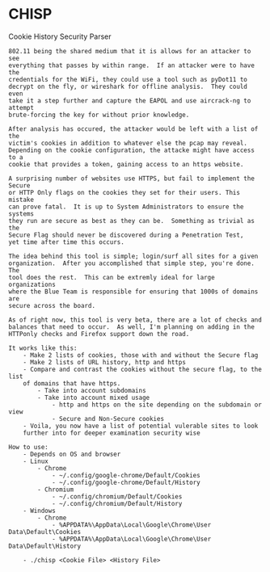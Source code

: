 # CHISP
Cookie History Security Parser

    802.11 being the shared medium that it is allows for an attacker to see 
    everything that passes by within range.  If an attacker were to have the 
    credentials for the WiFi, they could use a tool such as pyDot11 to 
    decrypt on the fly, or wireshark for offline analysis.  They could even
    take it a step further and capture the EAPOL and use aircrack-ng to attempt
    brute-forcing the key for without prior knowledge.
    
    After analysis has occured, the attacker would be left with a list of the
    victim's cookies in addition to whatever else the pcap may reveal.
    Depending on the cookie configuration, the attacke might have access to a 
    cookie that provides a token, gaining access to an https website.
    
    A surprising number of websites use HTTPS, but fail to implement the Secure
    or HTTP Only flags on the cookies they set for their users. This mistake
    can prove fatal.  It is up to System Administrators to ensure the systems
    they run are secure as best as they can be.  Something as trivial as the
    Secure Flag should never be discovered during a Penetration Test, 
    yet time after time this occurs.
    
    The idea behind this tool is simple; login/surf all sites for a given
    organization.  After you accomplished that simple step, you're done.  The
    tool does the rest.  This can be extremly ideal for large organizations
    where the Blue Team is responsible for ensuring that 1000s of domains are
    secure across the board.
    
    As of right now, this tool is very beta, there are a lot of checks and
    balances that need to occur.  As well, I'm planning on adding in the
    HTTPonly checks and Firefox support down the road.
    
    It works like this:
        - Make 2 lists of cookies, those with and without the Secure flag
        - Make 2 lists of URL history, http and https
        - Compare and contrast the cookies without the secure flag, to the list
        of domains that have https.
            - Take into account subdomains
            - Take into account mixed usage
                - http and https on the site depending on the subdomain or view
                - Secure and Non-Secure cookies
        - Voila, you now have a list of potential vulerable sites to look
        further into for deeper examination security wise

    How to use:
        - Depends on OS and browser
        - Linux
            - Chrome
                - ~/.config/google-chrome/Default/Cookies
                - ~/.config/google-chrome/Default/History
            - Chromium
                - ~/.config/chromium/Default/Cookies
                - ~/.config/chromium/Default/History
        - Windows
            - Chrome
                - %APPDATA%\AppData\Local\Google\Chrome\User Data\Default\Cookies
                - %APPDATA%\AppData\Local\Google\Chrome\User Data\Default\History

        - ./chisp <Cookie File> <History File>
